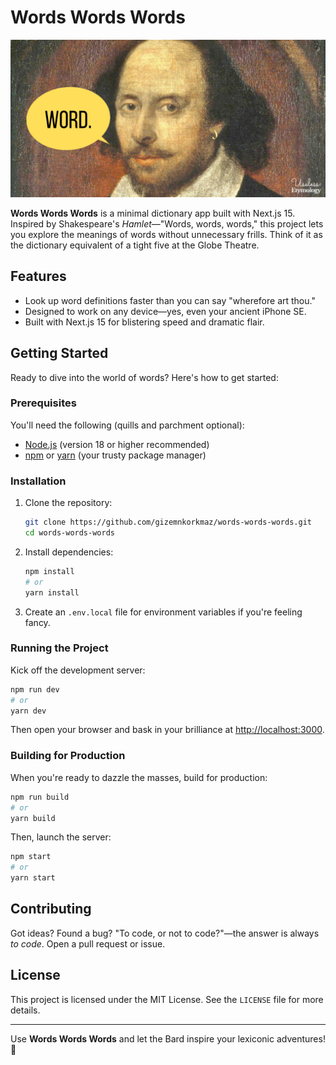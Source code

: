 # Words Words Words

![shakespeare](/public/shakespeare.webp)


**Words Words Words** is a minimal dictionary app built with Next.js 15. Inspired by Shakespeare's *Hamlet*—"Words, words, words," this project lets you explore the meanings of words without unnecessary frills. Think of it as the dictionary equivalent of a tight five at the Globe Theatre.

## Features

- Look up word definitions faster than you can say "wherefore art thou."
- Designed to work on any device—yes, even your ancient iPhone SE.
- Built with Next.js 15 for blistering speed and dramatic flair.

## Getting Started

Ready to dive into the world of words? Here's how to get started:

### Prerequisites

You'll need the following (quills and parchment optional):

- [Node.js](https://nodejs.org/) (version 18 or higher recommended)
- [npm](https://www.npmjs.com/) or [yarn](https://yarnpkg.com/) (your trusty package manager)

### Installation

1. Clone the repository:
   ```bash
   git clone https://github.com/gizemnkorkmaz/words-words-words.git
   cd words-words-words
   ```

2. Install dependencies:
   ```bash
   npm install
   # or
   yarn install
   ```

3. Create an `.env.local` file for environment variables if you're feeling fancy.

### Running the Project

Kick off the development server:
```bash
npm run dev
# or
yarn dev
```

Then open your browser and bask in your brilliance at [http://localhost:3000](http://localhost:3000).

### Building for Production

When you're ready to dazzle the masses, build for production:
```bash
npm run build
# or
yarn build
```

Then, launch the server:
```bash
npm start
# or
yarn start
```

## Contributing

Got ideas? Found a bug? "To code, or not to code?"—the answer is always *to code*. Open a pull request or issue.

## License

This project is licensed under the MIT License. See the `LICENSE` file for more details.

---

Use **Words Words Words** and let the Bard inspire your lexiconic adventures! 🚀

